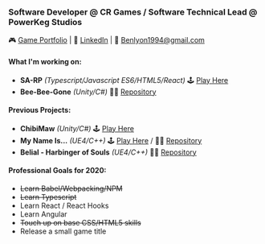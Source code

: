 ### Software Developer @ CR Games / Software Technical Lead @ PowerKeg Studios

🎮 [Game Portfolio](https://karner.itch.io/) | 👔 [LinkedIn](https://www.linkedin.com/in/blyon94/) | 💬 Benlyon1994@gmail.com

#### [](https://github.com/BKarner#self-learning)What I'm working on:
- **SA-RP** *(Typescript/Javascript ES6/HTML5/React)* 🕹 [Play Here](https://www.sa-rp.com)
- **Bee-Bee-Gone** *(Unity/C#)* 👨‍💻 [Repository](https://github.com/BKarner/Bee-Bee-Gone)

#### [](https://github.com/BKarner#project-manifest)Previous Projects:
- **ChibiMaw** *(Unity/C#)* 🕹 [Play Here](https://karner.itch.io/chibimaw)
- **My Name Is...** *(UE4/C++)* 🕹 [Play Here](https://el-fideo-rubio.itch.io/my-name-is) / 👨‍💻 [Repository](https://github.com/elfideorubio/ECjam3)
- **Belial - Harbinger of Souls** *(UE4/C++)* 👨‍💻 [Repository](https://github.com/BKarner/Belial-Harbinger-of-Souls)

#### [](https://github.com/BKarner#goals) Professional Goals for 2020:
- ~~Learn Babel/Webpacking/NPM~~
- ~~Learn Typescript~~
- Learn React / React Hooks
- Learn Angular
- ~~Touch up on base CSS/HTML5 skills~~
- Release a small game title
